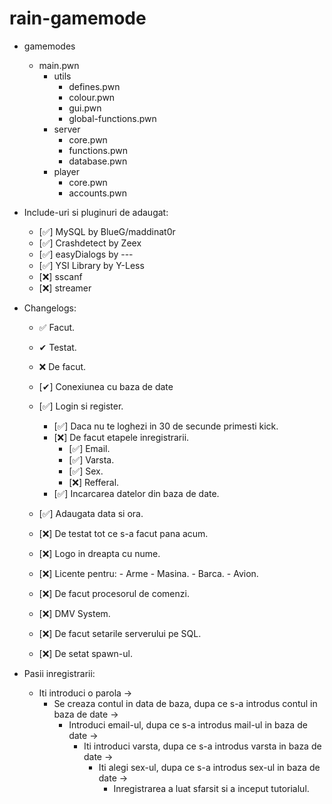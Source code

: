 # rain-gamemode
- gamemodes
  - main.pwn
    - utils
      - defines.pwn
      - colour.pwn
      - gui.pwn
      - global-functions.pwn
    - server
      - core.pwn
      - functions.pwn
      - database.pwn
    - player
      - core.pwn
      - accounts.pwn

- Include-uri si pluginuri de adaugat:
  - [✅] MySQL by BlueG/maddinat0r
  - [✅] Crashdetect by Zeex
  - [✅] easyDialogs by ---
  - [✅] YSI Library by Y-Less
  - [❌] sscanf
  - [❌] streamer

- Changelogs:
  - ✅ Facut.
  - ✔ Testat.
  - ❌ De facut.

  - [✔] Conexiunea cu baza de date
  - [✅] Login si register.
     - [✅] Daca nu te loghezi in 30 de secunde primesti kick.
     - [❌] De facut etapele inregistrarii.
       - [✅] Email.
       - [✅] Varsta.
       - [✅] Sex.
       - [❌] Refferal.
     - [✅] Incarcarea datelor din baza de date.
  - [✅] Adaugata data si ora.
  - [❌] De testat tot ce s-a facut pana acum.
  - [❌] Logo in dreapta cu nume.
  - [❌] Licente pentru: - Arme
                          - Masina.
                          - Barca.
                          - Avion.
  - [❌] De facut procesorul de comenzi.
  - [❌] DMV System.
  - [❌] De facut setarile serverului pe SQL.
  - [❌] De setat spawn-ul.

- Pasii inregistrarii: 
  - Iti introduci o parola ->
    - Se creaza contul in data de baza, dupa ce s-a introdus contul in baza de date ->
      - Introduci email-ul, dupa ce s-a introdus mail-ul in baza de date ->
        - Iti introduci varsta, dupa ce s-a introdus varsta in baza de date ->
          - Iti alegi sex-ul, dupa ce s-a introdus sex-ul in baza de date ->
            - Inregistrarea a luat sfarsit si a inceput tutorialul.
